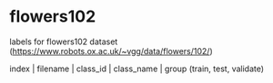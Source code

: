# flowers102

labels for flowers102 dataset (https://www.robots.ox.ac.uk/~vgg/data/flowers/102/)

index | filename | class_id | class_name | group (train, test, validate)
